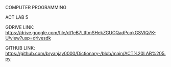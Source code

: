 COMPUTER PROGRAMMING

ACT LAB 5

GDRIVE LINK: https://drive.google.com/file/d/1eB7LtItmSHekZGUCQadPcqkGSVIQ7K-U/view?usp=drivesdk

GITHUB LINK: https://github.com/bryanjay0000/Dictionary-/blob/main/ACT%20LAB%205.py
